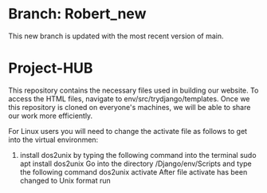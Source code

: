 # Branch: Robert_new 
This new branch is updated with the most recent version of main. 
# Project-HUB
This repository contains the necessary files used in building our website. To access the HTML files, navigate
to env/src/trydjango/templates. Once we this repository is cloned on everyone's machines, we will be able
to share our work more efficiently.


For Linux users you will need to change the activate file as follows to get into the virtual environmen:
1) install dos2unix by typing the following command into the terminal
sudo apt install dos2unix
Go into the directory /Django/env/Scripts and type the following command
dos2unix activate
After file activate has been changed to Unix format run

